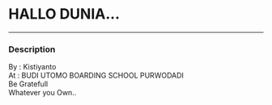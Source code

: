 # HALLO DUNIA...
---
### Description
By : Kistiyanto \
At : BUDI UTOMO BOARDING SCHOOL PURWODADI \
Be Gratefull \
Whatever you Own..



